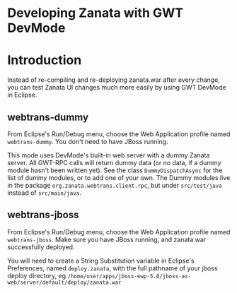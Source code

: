 # Developing Zanata with GWT DevMode

# Introduction

Instead of re-compiling and re-deploying zanata.war after every change, you can test Zanata UI changes much more easily by using GWT DevMode in Eclipse.

## webtrans-dummy

From Eclipse's Run/Debug menu, choose the Web Application profile named `webtrans-dummy`.  You don't need to have JBoss running.

This mode uses DevMode's built-in web server with a dummy Zanata server.  All GWT-RPC calls will return dummy data (or no data, if a dummy module hasn't been written yet).  See the class `DummyDispatchAsync` for the list of dummy modules, or to add one of your own.  The Dummy modules live in the package `org.zanata.webtrans.client.rpc`, but under `src/test/java` instead of `src/main/java`.

## webtrans-jboss

From Eclipse's Run/Debug menu, choose the Web Application profile named `webtrans-jboss`.  Make sure you have JBoss running, and zanata.war successfully deployed.

You will need to create a String Substitution variable in Eclipse's Preferences, named `deploy.zanata`, with the full pathname of your jboss deploy directory, eg `/home/user/apps/jboss-ewp-5.0/jboss-as-web/server/default/deploy/zanata.war`